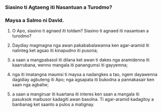 ### Siasino ti Agtaeng iti Nasantuan a Turodmo?

### Maysa a Salmo ni David.

1. O Apo, siasino ti agnaed iti toldam?
   Siasino ti agnaed iti nasantoan a turodmo?

2. Daydiay magmagna nga awan pakababalawanna ken agar-aramid iti nalinteg
   ket agsao iti kinapudno iti pusona;
3. a saan a mangpabasol iti dilana
   ket awan ti dakes nga aramidenna iti kaarrubana, wenno mangala iti panangumsi iti gayyemna;
4. nga iti imatangna maumsi ti maysa a nadangkes a tao, ngem dayawenna dagidiay agbuteng iti Apo;
   nga agsapata iti bukodna a pannakasair ken saan nga agbaliw;
5. a saan a mangiruar iti kuartana iti interes
   ken saan a mangala iti pasuksok maibusor kadagiti awan basolna.
   Ti agar-aramid kadagitoy a banbanag ket saanto a pulos a matignay.